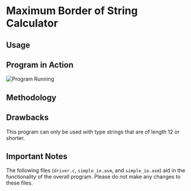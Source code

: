 # Maximum Border of String Calculator

## Usage

## Program in Action
![Program Running](https://github.com/ShrillP/Max-Border-of-String-Calculator/blob/main/Example.png)

## Methodology

## Drawbacks
This program can only be used with type strings that are of length 12 or shorter.

## Important Notes
The following files (`driver.c`, `simple_io.asm`, and `simple_io.asm`) aid in the functionality of the overall program. Please do not make any changes to these files.
